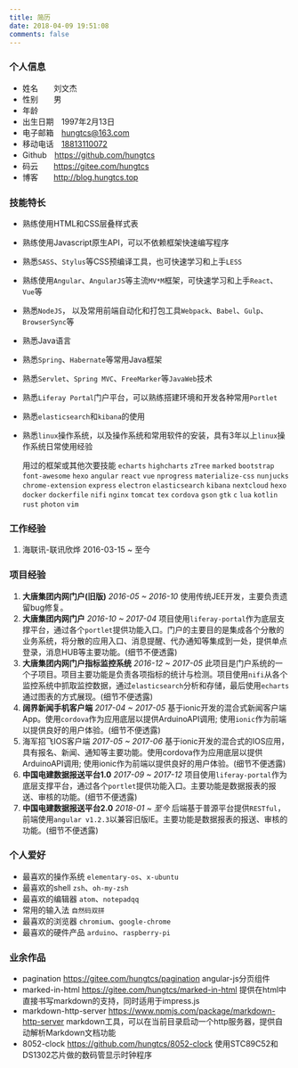 ```yaml
---
title: 简历
date: 2018-04-09 19:51:08
comments: false
---
```


### 个人信息
- 姓名　　刘文杰
- 性别　　男<i class="fa fa-fw fa-mars"></i>
- 年龄　　<script>document.write(new Date().getFullYear() - 1997)</script>
- 出生日期　1997年2月13日
- 电子邮箱　[hungtcs@163.com<i class="fa fa-fw fa-envelope-o"></i>](mailto:hungtcs@163.com)
- 移动电话　[18813110072<i class="fa fa-fw fa-phone"></i>](tel:18813110072)
- Github　[https://github.com/hungtcs<i class="fa fa-fw fa-link"></i>](https://github.com/hungtcs)
- 码云　　[https://gitee.com/hungtcs<i class="fa fa-fw fa-link"></i>](https://gitee.com/hungtcs)
- 博客　　[http://blog.hungtcs.top<i class="fa fa-fw fa-link"></i>](http://blog.hungtcs.top)

### 技能特长
- 熟练使用HTML和CSS层叠样式表
- 熟练使用Javascript原生API，可以不依赖框架快速编写程序
- 熟悉`SASS`、`Stylus`等CSS预编译工具，也可快速学习和上手`LESS`
- 熟练使用`Angular`、`AngularJS`等主流`MV*M`框架，可快速学习和上手`React`、`Vue`等
- 熟悉`NodeJS`， 以及常用前端自动化和打包工具`Webpack`、`Babel`、`Gulp`、`BrowserSync`等
- 熟悉Java语言
- 熟悉`Spring`、`Habernate`等常用Java框架
- 熟悉`Servlet`、`Spring MVC`、`FreeMarker`等`JavaWeb`技术
- 熟悉`Liferay Portal`门户平台，可以熟练搭建环境和开发各种常用`Portlet`
- 熟悉`elasticsearch`和`kibana`的使用
- 熟悉`linux`操作系统，以及操作系统和常用软件的安装，具有3年以上`linux`操作系统日常使用经验

  用过的框架或其他次要技能 `echarts` `highcharts` `zTree` `marked` `bootstrap` `font-awesome` `hexo` `angular` `react` `vue` `nprogress` `materialize-css` `nunjucks` `chrome-extension` `express` `electron` `elasticsearch` `kibana` `nextcloud` `hexo` `docker` `dockerfile` `nifi` `nginx` `tomcat` `tex` `cordova` `gson` `gtk` `c` `lua` `kotlin` `rust` `photon` `vim`

### 工作经验
1. 海联讯-联讯欣烨 2016-03-15 ~ 至今

### 项目经验
1. **大唐集团内网门户(旧版)** *2016-05 ~ 2016-10*
    使用传统JEE开发，主要负责遗留bug修复。
2. **大唐集团内网门户**  *2016-10 ~ 2017-04*
    项目使用`liferay-portal`作为底层支撑平台，通过各个`portlet`提供功能入口。门户的主要目的是集成各个分散的业务系统，将分散的应用入口、消息提醒、代办通知等集成到一处，提供单点登录，消息HUB等主要功能。(细节不便透露)
3. **大唐集团内网门户指标监控系统**  *2016-12 ~ 2017-05*
    此项目是门户系统的一个子项目。项目主要功能是负责各项指标的统计与检测。项目使用`nifi`从各个监控系统中抓取监控数据，通过`elasticsearch`分析和存储，最后使用`echarts`通过图表的方式展现。(细节不便透露)
4. **阔界新闻手机客户端**  *2017-04 ~ 2017-05*
    基于ionic开发的混合式新闻客户端App。使用`cordova`作为应用底层以提供ArduinoAPI调用; 使用`ionic`作为前端以提供良好的用户体验。(细节不便透露)
5. 海军招飞IOS客户端  *2017-05 ~ 2017-06*
    基于ionic开发的混合式的IOS应用，具有报名、新闻、通知等主要功能。使用cordova作为应用底层以提供ArduinoAPI调用; 使用ionic作为前端以提供良好的用户体验。(细节不便透露)
6. **中国电建数据报送平台1.0**  *2017-09 ~ 2017-12*
    项目使用`liferay-portal`作为底层支撑平台，通过各个`portlet`提供功能入口。主要功能是数据报表的报送、审核的功能。(细节不便透露)
7. **中国电建数据报送平台2.0**  *2018-01 ~ 至今*
    后端基于普源平台提供`RESTful`，前端使用`angular v1.2.3`以兼容旧版IE。主要功能是数据报表的报送、审核的功能。(细节不便透露)

### 个人爱好
- 最喜欢的操作系统 `elementary-os`、`x-ubuntu`
- 最喜欢的shell `zsh`、`oh-my-zsh`
- 最喜欢的编辑器 `atom`、`notepadqq`
- 常用的输入法 `自然码双拼`
- 最喜欢的浏览器 `chromium`、`google-chrome`
- 最喜欢的硬件产品 `arduino`、`raspberry-pi`

### 业余作品
- pagination https://gitee.com/hungtcs/pagination
    angular-js分页组件
- marked-in-html https://gitee.com/hungtcs/marked-in-html
    提供在html中直接书写markdown的支持，同时适用于impress.js
- markdown-http-server https://www.npmjs.com/package/markdown-http-server
    markdown工具，可以在当前目录启动一个http服务器，提供自动解析Markdown文档功能
- 8052-clock https://github.com/hungtcs/8052-clock
    使用STC89C52和DS1302芯片做的数码管显示时钟程序
